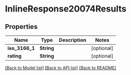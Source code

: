 # InlineResponse20074Results

## Properties

Name | Type | Description | Notes
------------ | ------------- | ------------- | -------------
**iso_3166_1** | **String** |  | [optional] 
**rating** | **String** |  | [optional] 

[[Back to Model list]](../README.md#documentation-for-models) [[Back to API list]](../README.md#documentation-for-api-endpoints) [[Back to README]](../README.md)


